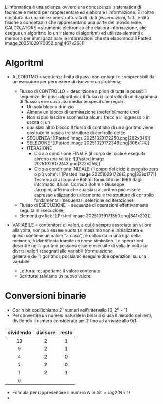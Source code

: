 
L’informatica è una scienza, ovvero una conoscenza  sistematica di tecniche e metodi per rappresentare ed elaborare l’informazione. È inoltre costituita da una collezione strutturata di 
dati (osservazioni, fatti, entità fisiche o concettuali) che rappresentano una parte del mondo reale.
	CALCOLATORE = strumento elettronico che elabora informazione, che esegue un algoritmo (o un insieme di algoritmi) ed utilizza elementi di memoria per immagazzinare le informazioni che sta elaborando![[Pasted image 20251029170852.png|467x268]]
		
# Algoritmi

- ALGORITMO = sequenza finita di passi non ambigui e comprensibili da un esecutore per permettere di risolvere un problema;
	- Flusso di CONTROLLO = descrizione a priori di tutte le possibili sequenze dei passi algoritmici; il flusso di controllo di un diagramma di flusso viene costruito mediante specifiche regole:
		- Un solo blocco di inizio
		- Almeno un blocco di terminazione (preferibilmente uno)
		- Non si può lasciare sconnessa alcuna freccia in ingresso o in uscita di un 
		- qualsiasi altro blocco
	 Il flusso di controllo di un algoritmo viene costruito in base a tre strutture di controllo dette: 
		- SEQUENZA
		 ![[Pasted image 20251029172250.png|262x346]]
		- SELEZIONE
		![[Pasted image 20251029172346.png|306x174]]
		- ITERAZIONE
			- Ciclo a condizione FINALE (il corpo del ciclo è eseguito almeno una volta):
			![[Pasted image 20251029172743.png|322x256]]
			- Ciclo a condizione INIZIALE (il corpo del ciclo è eseguito zero o più volte):
			![[Pasted image 20251029172813.png|328x177]]
		Teorema di Jacopini e Böhm: formulato nel 1966 dagli informatici italiani Corrado Böhm e Giuseppe Jacopini, afferma che qualsiasi algoritmo può essere espresso utilizzando unicamente le tre strutture di controllo fondamentali (sequenza, selezione ed iterazione);
	- Flusso di ESECUZIONE = sequenza di operazioni effettivamente seguita in esecuzione;
	- Elementi grafici:
	![[Pasted image 20251029171350.png|341x303]]

- VARIABILE = contenitore di valori, a cui è sempre associato un valore alla volta, non può essere vuota (al massimo non è inizializzata e quindi contiene un valore “a caso”), è collocata in una riga della memoria, è identificata tramite un nome simbolico. Le operazioni descritte nell’algoritmo possono essere eseguite di volta in volta sui diversi valori assegnati alle variabili (formulazione generale dell’algoritmo); possiamo eseguire due operazioni su una variabile:
	- Lettura: recuperiamo il valore contenuto
	- Scrittura: salviamo un nuovo valore

# Conversioni binarie

- Con *n* bit codifichiamo $2^n$ numeri nell'intervallo $[0; 2^n - 1]$
- Per convertire un numero naturale in binario si usa il metodo dei resti, dividendo il numero considerato per 2 fino ad arrivare allo 0/1: 

| dividendo | divisore | resto |
| :-------: | :------: | :---: |
|    19     |    2     |   1   |
|     9     |    2     |   1   |
|     4     |    2     |   0   |
|     2     |    2     |   0   |
|     1     |    2     |   1   |
|     0     |          |       |

- Formula per rappresentare il numero *N* in bit $=log2(N+1)$
- 